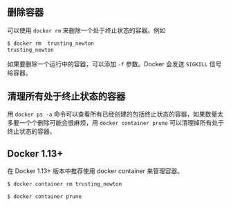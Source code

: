 ## 删除容器
可以使用 `docker rm` 来删除一个处于终止状态的容器。例如
```bash
$ docker rm  trusting_newton
trusting_newton
```
如果要删除一个运行中的容器，可以添加 `-f` 参数。Docker 会发送 `SIGKILL` 信号给容器。

## 清理所有处于终止状态的容器

用 `docker ps -a` 命令可以查看所有已经创建的包括终止状态的容器，如果数量太多要一个个删除可能会很麻烦，用 `docker container prune` 可以清理掉所有处于终止状态的容器。

## Docker 1.13+

在 Docker 1.13+ 版本中推荐使用 docker container 来管理容器。

```bash
$ docker container rm trusting_newton

$ docker container prune
```
